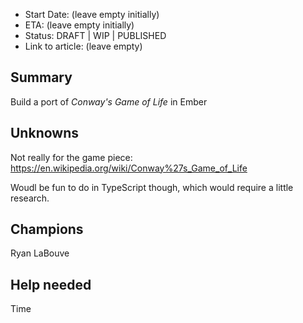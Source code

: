 - Start Date: (leave empty initially)
- ETA: (leave empty initially)
- Status: DRAFT | WIP | PUBLISHED
- Link to article: (leave empty)

## Summary

Build a port of _Conway's Game of Life_ in Ember

## Unknowns

Not really for the game piece: https://en.wikipedia.org/wiki/Conway%27s_Game_of_Life

Woudl be fun to do in TypeScript though, which would require a little research.

## Champions

Ryan LaBouve

## Help needed

Time
